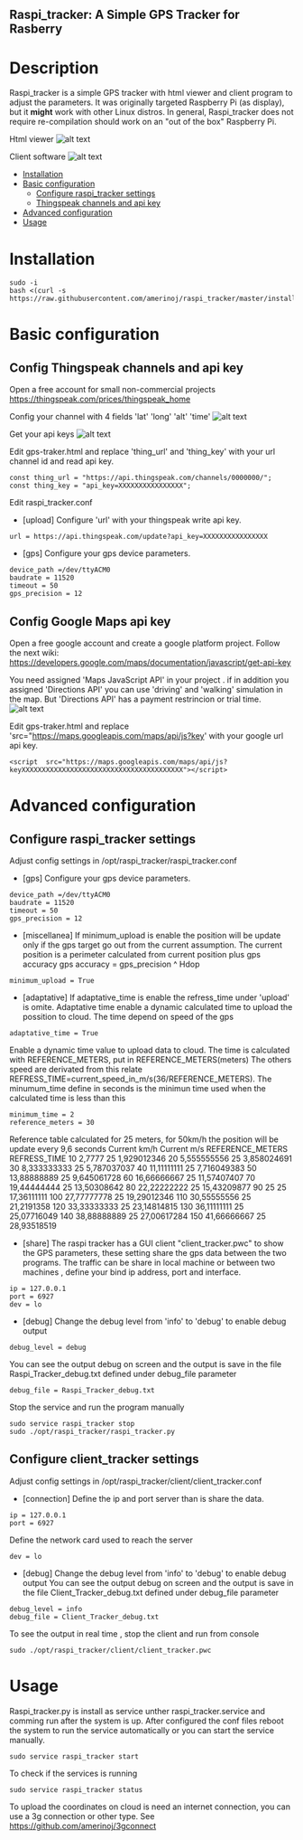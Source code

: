 Raspi_tracker: A Simple GPS Tracker for Rasberry
-------

# Description
Raspi_tracker is a simple GPS tracker with html viewer and client program to adjust the parameters. It was originally targeted Raspberry Pi (as display), but it **might** work with other Linux distros. 
In general, Raspi_tracker does not require re-compilation should work on an "out of the box" Raspberry Pi.

Html viewer
![alt text](https://github.com/amerinoj/raspi_tracker/blob/master/img/Example.png?raw=true) 

Client software
![alt text](https://github.com/amerinoj/raspi_tracker/blob/master/img/Client.png?raw=true) 

<!-- the following is generated by: npx markdown-toc -i README.md -->

<!-- toc -->

- [Installation](#Installation)
- [Basic configuration](#Basic-configuration)
   * [Configure raspi_tracker settings](#Configure-raspi_tracker-settings)
   * [Thingspeak channels and api key](#Config-Thingspeak-channels-and-api-key)   
- [Advanced configuration](#Advanced-configuration)
- [Usage](#Usage)

<!-- tocstop -->

  
# Installation
```
sudo -i
bash <(curl -s https://raw.githubusercontent.com/amerinoj/raspi_tracker/master/install.sh) 
```

# Basic configuration
## Config Thingspeak channels and api key

Open a free account for small non-commercial projects
https://thingspeak.com/prices/thingspeak_home

Config your channel with 4 fields 'lat' 'long' 'alt' 'time'
![alt text](https://github.com/amerinoj/raspi_tracker/blob/master/img/thingspeak_fields.png?raw=true)


Get your api keys
![alt text](https://github.com/amerinoj/raspi_tracker/blob/master/img/thingspeak_api_key.png?raw=true)

Edit gps-traker.html and replace 'thing_url' and 'thing_key' with your url channel id and read api key. 


```
const thing_url = "https://api.thingspeak.com/channels/0000000/";
const thing_key = "api_key=XXXXXXXXXXXXXXXX";
```



Edit raspi_tracker.conf

* [upload]
Configure 'url' with your thingspeak write api key. 
```
url = https://api.thingspeak.com/update?api_key=XXXXXXXXXXXXXXXX
```

* [gps]
Configure your gps device  parameters.
```
device_path =/dev/ttyACM0
baudrate = 11520
timeout = 50
gps_precision = 12
```





## Config Google Maps  api key

Open a free google account and create a google platform project.
Follow the next wiki:
https://developers.google.com/maps/documentation/javascript/get-api-key

You need assigned  'Maps JavaScript API' in your project . if in addition you assigned  'Directions API' you can use 'driving' and 'walking' simulation in the map. But 'Directions API' has a payment restrincion or trial time.
![alt text](https://github.com/amerinoj/raspi_tracker/blob/master/img/google_api.png?raw=true)

Edit gps-traker.html and replace 'src="https://maps.googleapis.com/maps/api/js?key'  with your google url api key. 
```
<script  src="https://maps.googleapis.com/maps/api/js?keyXXXXXXXXXXXXXXXXXXXXXXXXXXXXXXXXXXXXXXXX"></script>	
```



# Advanced configuration
## Configure raspi_tracker settings

Adjust config settings in  /opt/raspi_tracker/raspi_tracker.conf

* [gps]
Configure your gps device  parameters.
```
device_path =/dev/ttyACM0
baudrate = 11520
timeout = 50
gps_precision = 12
```

* [miscellanea]
If minimum_upload is enable the position will be update only if the gps target go out from the current assumption.
The current position is a perimeter calculated from current position plus gps accuracy
gps accuracy = gps_precision ^ Hdop
```
minimum_upload = True
```

* [adaptative]
If adaptative_time is enable the refress_time under 'upload' is omite.
Adaptative time enable a dynamic calculated time to upload the possition to cloud.
The time depend on speed of the gps
```
adaptative_time = True
```
Enable a dynamic time value to upload data to cloud. The time is calculated with REFERENCE_METERS, put in REFERENCE_METERS(meters)
The others speed are derivated from this relate REFRESS_TIME=current_speed_in_m/s(36/REFERENCE_METERS).
The minumum_time define in seconds is the minimun time used when the calculated time is less than this
```
minimum_time = 2
reference_meters = 30
```
Reference table calculated for 25 meters, for 50km/h the position will be update every 9,6 seconds
Current km/h	Current m/s		REFERENCE_METERS	REFRESS_TIME
	10			2,7777				25				1,929012346
	20			5,555555556			25				3,858024691
	30			8,333333333			25				5,787037037
	40			11,11111111			25				7,716049383
	50			13,88888889			25				9,645061728
	60			16,66666667			25				11,57407407
	70			19,44444444			25				13,50308642
	80			22,22222222			25				15,43209877
	90			25					25				17,36111111
	100			27,77777778			25				19,29012346
	110			30,55555556			25				21,2191358
	120			33,33333333			25				23,14814815
	130			36,11111111			25				25,07716049
	140			38,88888889			25				27,00617284
	150			41,66666667			25				28,93518519




* [share]
The raspi tracker has a GUI client "client_tracker.pwc" to show the GPS parameters, these setting share the gps data between the two programs.
The traffic can be share in local machine or between two machines , define your bind ip address, port and interface.
```
ip = 127.0.0.1
port = 6927
dev = lo
```

* [debug]
Change the debug level from 'info' to 'debug' to enable debug output
```
debug_level = debug
```
You can see the output debug on screen and the output is save in the file Raspi_Tracker_debug.txt defined under debug_file parameter
```
debug_file = Raspi_Tracker_debug.txt
```
Stop the service and run the program manually
```
sudo service raspi_tracker stop
sudo ./opt/raspi_tracker/raspi_tracker.py
```

## Configure client_tracker settings

Adjust config settings in  /opt/raspi_tracker/client/client_tracker.conf

* [connection]
Define the ip and port server than is share the data. 
```
ip = 127.0.0.1
port = 6927
```
Define the network card used to reach the server
```
dev = lo
```


* [debug]
Change the debug level from 'info' to 'debug' to enable debug output
You can see the output debug on screen and the output is save in the file Client_Tracker_debug.txt defined under debug_file parameter
```
debug_level = info
debug_file = Client_Tracker_debug.txt
```
To see the output in real time , stop the client and run from console 
```
sudo ./opt/raspi_tracker/client/client_tracker.pwc
```


# Usage

Raspi_tracker.py is install as service unther raspi_tracker.service and comming run after the system is up. 
After configured the conf files reboot the system to run the service automatically or you can start the service manually.
```
sudo service raspi_tracker start
```
To check if the services is running 
```
sudo service raspi_tracker status
```
To upload the coordinates on cloud  is need an internet connection, you can use a 3g connection or other type.
See https://github.com/amerinoj/3gconnect


